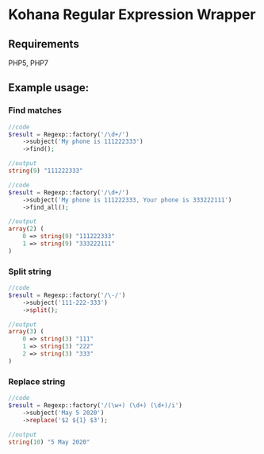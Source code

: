 # Kohana Regular Expression Wrapper

## Requirements

PHP5, PHP7

## Example usage:

### Find matches

```php
//code
$result = Regexp::factory('/\d+/')
    ->subject('My phone is 111222333')
    ->find();

//output
string(9) "111222333"
```

```php
//code
$result = Regexp::factory('/\d+/')
    ->subject('My phone is 111222333, Your phone is 333222111')
    ->find_all();

//output
array(2) (
    0 => string(9) "111222333"
    1 => string(9) "333222111"
)
```

### Split string

```php
//code
$result = Regexp::factory('/\-/')
    ->subject('111-222-333')
    ->split();

//output
array(3) (
    0 => string(3) "111"
    1 => string(3) "222"
    2 => string(3) "333"
)
```

### Replace string

```php
//code
$result = Regexp::factory('/(\w+) (\d+) (\d+)/i')
    ->subject('May 5 2020')
    ->replace('$2 ${1} $3');

//output
string(10) "5 May 2020"
```
